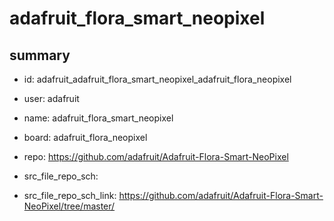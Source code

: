 # adafruit_flora_smart_neopixel
 
## summary 
* id: adafruit_adafruit_flora_smart_neopixel_adafruit_flora_neopixel
* user: adafruit
* name: adafruit_flora_smart_neopixel
* board: adafruit_flora_neopixel
* repo: https://github.com/adafruit/Adafruit-Flora-Smart-NeoPixel



* src_file_repo_sch: 
* src_file_repo_sch_link: https://github.com/adafruit/Adafruit-Flora-Smart-NeoPixel/tree/master/






